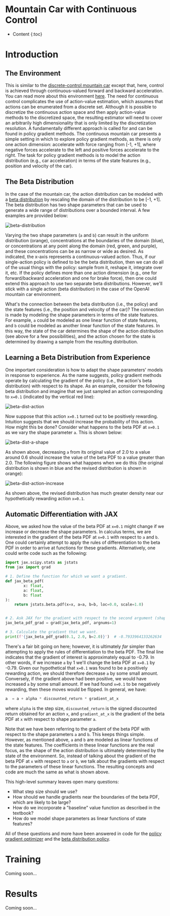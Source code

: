 # Mountain Car with Continuous Control
* Content
{:toc}

# Introduction

## The Environment
This is similar to the [discrete-control mountain car](./mountain_car.md) except that, here, control is achieved through
continuous-valued forward and backward acceleration. You can read more about this environment 
[here](https://gym.openai.com/envs/MountainCarContinuous-v0/). The need for continuous control complicates the use of action-value
estimation, which assumes that actions can be enumerated from a discrete set. Although it is possible to discretize the
continuous action space and then apply action-value methods to the discretized space, the resulting estimator will need
to cover an arbitrarily high dimensionality that is only limited by the discretization resolution. A fundamentally 
different approach is called for and can be found in policy gradient methods. The continuous mountain car presents a 
simple setting in which to explore policy gradient methods, as there is only one action dimension:  accelerate with 
force ranging from [-1, +1], where negative forces accelerate to the left and positive forces accelerate to the right.
The task for policy gradient methods is to model the action distribution (e.g., car acceleration) in terms of the 
state features (e.g., position and velocity of the car).

## The Beta Distribution
In the case of the mountain car, the action distribution can be modeled with a 
[beta distribution](https://en.wikipedia.org/wiki/Beta_distribution) by rescaling the domain of the distribution to be 
[-1, +1]. The beta distribution has two shape parameters that can be used to generate a wide range of distributions over 
a bounded interval. A few examples are provided below:

![beta-distribution](./mountain-car-continuous-figs/beta-dist.png)

Varying the two shape parameters (`a` and `b`) can result in the uniform distribution (orange), concentrations at the 
boundaries of the domain (blue), or concentrations at any point along the domain (red, green, and purple), and these 
concentrations can be as narrow or wide as desired. As indicated, the x-axis represents a continuous-valued action. 
Thus, if our single-action policy is defined to be the beta distribution, then we can do all of the usual things with 
the policy:  sample from it, reshape it, integrate over it, etc. If the policy defines more than one action dimension
(e.g., one for forward/backward acceleration and one for brake force), then one could extend this approach to use two 
separate beta distributions. However, we'll stick with a single action (beta distribution) in the case of the OpenAI 
mountain car environment.

What's the connection between the beta distribution (i.e., the policy) and the state features (i.e., the position and 
velocity of the car)? The connection is made by modeling the shape parameters in terms of the state features. For 
example, `a` could be modeled as one linear function of state features, and `b` could be modeled as another linear 
function of the state features. In this way, the state of the car determines the shape of the action distribution (see 
above for a few possibilities), and the action chosen for the state is determined by drawing a sample from the resulting 
distribution.

## Learning a Beta Distribution from Experience
One important consideration is how to adapt the shape parameters' models in response to experience. As the name 
suggests, policy gradient methods operate by calculating the gradient of the policy (i.e., the action's beta 
distribution) with respect to its shape. As an example, consider the following beta distribution and imagine that we 
just sampled an action corresponding to `x=0.1` (indicated by the vertical red line):

![beta-dist-action](./mountain-car-continuous-figs/beta-dist-action.png)

Now suppose that this action `x=0.1` turned out to be positively rewarding. Intuition suggests that we should increase 
the probability of this action. How might this be done? Consider what happens to the beta PDF at `x=0.1` as we vary the 
shape parameter `a`. This is shown below:

![beta-dist-a-shape](./mountain-car-continuous-figs/beta-dist-a-shape.png)

As shown above, decreasing `a` from its original value of 2.0 to a value around 0.6 should increase the value of the 
beta PDF to a value greater than 2.0. The following figure shows what happens when we do this (the original distribution 
is shown in blue and the revised distribution is shown in orange):

![beta-dist-action-increase](./mountain-car-continuous-figs/beta-dist-action-increase.png)

As shown above, the revised distribution has much greater density near our hypothetically rewarding action `x=0.1`.

## Automatic Differentiation with JAX
Above, we asked how the value of the beta PDF at `x=0.1` might change if we increase or decrease the shape parameters. 
In calculus terms, we are interested in the gradient of the beta PDF at `x=0.1` with respect to `a` and `b`. One could 
certainly attempt to apply the rules of differentiation to the beta PDF in order to arrive at functions for these 
gradients. Alternatively, one could write code such as the following:

```python
import jax.scipy.stats as jstats
from jax import grad

# 1. Define the function for which we want a gradient.
def jax_beta_pdf(
        x: float,
        a: float,
        b: float
):
    return jstats.beta.pdf(x=x, a=a, b=b, loc=0.0, scale=1.0)


# 2. Ask JAX for the gradient with respect to the second argument (shape parameter a).
jax_beta_pdf_grad = grad(jax_beta_pdf, argnums=1)

# 3. Calculate the gradient that we want.
print(f'{jax_beta_pdf_grad(0.1, 2.0, b=2.0)}')  # -0.7933964133262634
```

There's a fair bit going on here; however, it is ultimately _far_ simpler than attempting to apply the rules of 
differentiation to the beta PDF. The final line indicates that the gradient of interest is approximately equal to -0.79.
In other words, if we increase `a` by 1 we'll change the beta PDF at `x=0.1` by -0.79. Given our hypothetical that 
`x=0.1` was found to be a positively rewarding action, we should therefore decrease `a` by some small amount. 
Conversely, if the gradient above had been positive, we would have increased `a` by some small amount. If we had found 
`x=0.1` to be negatively rewarding, then these moves would be flipped. In general, we have:

```python
a  = a + alpha * discounted_return * gradient_at_x
```

where `alpha` is the step size, `discounted_return` is the signed discounted return obtained for an action `x`, and 
`gradient_at_x` is the gradient of the beta PDF at `x` with respect to shape parameter `a`. 

Note that we have been referring to the gradient of the beta PDF with respect to the shape parameters `a` and `b`. This
keeps things simple. However, as mentioned above, `a` and `b` are modeled as linear functions of the state features. The 
coefficients in these linear functions are the real focus, as the shape of the action distribution is ultimately 
determined by the state of the environment. So, instead of talking about the gradient of the beta PDF at `x` with 
respect to `a` or `b`, we talk about the gradients with respect to the parameters of these linear functions. The 
resulting concepts and code are much the same as what is shown above.

This high-level summary leaves open many questions:
* What step size should we use?
* How should we handle gradients near the boundaries of the beta PDF, which are likely to be large?
* How do we incorporate a "baseline" value function as described in the textbook?
* How do we model shape parameters as linear functions of state features?

All of these questions and more have been answered in code for the 
[policy gradient optimizer](https://github.com/MatthewGerber/rlai/blob/53152aae7738f5bd97b9fb5e24d39b8b93a4760c/src/rlai/policy_gradient/monte_carlo/reinforce.py#L16)
and the [beta distribution policy](https://github.com/MatthewGerber/rlai/blob/53152aae7738f5bd97b9fb5e24d39b8b93a4760c/src/rlai/policies/parameterized/continuous_action.py#L466).

# Training

Coming soon...

# Results

Coming soon...